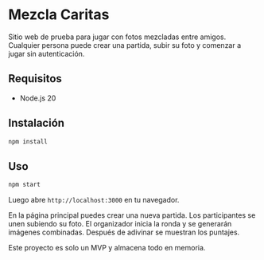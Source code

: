 # Mezcla Caritas

Sitio web de prueba para jugar con fotos mezcladas entre amigos. Cualquier persona puede crear una partida, subir su foto y comenzar a jugar sin autenticación.

## Requisitos
- Node.js 20

## Instalación

```bash
npm install
```

## Uso

```bash
npm start
```

Luego abre `http://localhost:3000` en tu navegador.

En la página principal puedes crear una nueva partida. Los participantes se unen subiendo su foto. El organizador inicia la ronda y se generarán imágenes combinadas. Después de adivinar se muestran los puntajes.

Este proyecto es solo un MVP y almacena todo en memoria.
